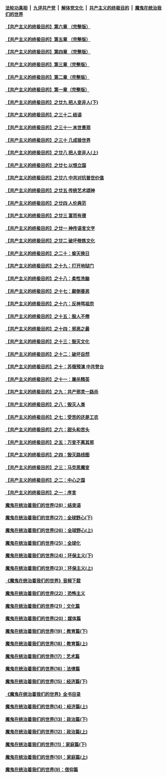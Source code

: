 ####  [法轮功真相](../../../../basic/blob/master/README.md?t=08260439) &nbsp;|&nbsp; [九评共产党](../../../../9ping.md/blob/master/README.md?t=08260439) &nbsp;|&nbsp; [解体党文化](../../../../jtdwh.md/blob/master/README.md?t=08260439)  &nbsp;|&nbsp; [共产主义的终极目的](../../../../gczydzjmd.md/blob/master/README.md?t=08260439) &nbsp;|&nbsp; [魔鬼在统治我们的世界](../../../../mgztzwmdsj.md/blob/master/README.md?t=08260439) 

#### [【共产主义的终极目的】第六章 （完整版）](../pages/nsc422/n11428913.md?t=08260439) 

#### [【共产主义的终极目的】第五章 （完整版）](../pages/nsc422/n11428912.md?t=08260439) 

#### [【共产主义的终极目的】第四章 （完整版）](../pages/nsc422/n11428907.md?t=08260439) 

#### [【共产主义的终极目的】第三章（完整版）](../pages/nsc422/n11428848.md?t=08260439) 

#### [【共产主义的终极目的】第二章（完整版）](../pages/nsc422/n11428831.md?t=08260439) 

#### [【共产主义的终极目的】第一章（完整版）](../pages/nsc422/n11417651.md?t=08260439) 

#### [【共产主义的终极目的】之廿九 把人变非人(下)](../pages/nsc422/n11344140.md?t=08260439) 

#### [【共产主义的终极目的】之三十二 结语](../pages/nsc422/n11360535.md?t=08260439) 

#### [【共产主义的终极目的】之三十一 末世景观](../pages/nsc422/n11351129.md?t=08260439) 

#### [【共产主义的终极目的】之三十 几成狼世界](../pages/nsc422/n11348280.md?t=08260439) 

#### [【共产主义的终极目的】之廿八 把人变非人(上)](../pages/nsc422/n11340492.md?t=08260439) 

#### [【共产主义的终极目的】之廿七 以恨立国](../pages/nsc422/n11336944.md?t=08260439) 

#### [【共产主义的终极目的】之廿六 中共对抗普世价值](../pages/nsc422/n11324785.md?t=08260439) 

#### [【共产主义的终极目的】之廿五 传统艺术颂神](../pages/nsc422/n11296396.md?t=08260439) 

#### [【共产主义的终极目的】之廿四 人伦典范](../pages/nsc422/n11296397.md?t=08260439) 

#### [【共产主义的终极目的】之廿三 富而有德](../pages/nsc422/n11283598.md?t=08260439) 

#### [【共产主义的终极目的】之廿一 神传语言文字](../pages/nsc422/n11263265.md?t=08260439) 

#### [【共产主义的终极目的】之廿二 破坏修炼文化](../pages/nsc422/n11245728.md?t=08260439) 

#### [【共产主义的终极目的】之二十：偷天换日](../pages/nsc422/n11238846.md?t=08260439) 

#### [【共产主义的终极目的】之十九：打开地狱门](../pages/nsc422/n11206376.md?t=08260439) 

#### [【共产主义的终极目的】之十八：柔性洗脑](../pages/nsc422/n11199994.md?t=08260439) 

#### [【共产主义的终极目的】之十七：颠倒善恶](../pages/nsc422/n11179782.md?t=08260439) 

#### [【共产主义的终极目的】之十六：反神骂祖宗](../pages/nsc422/n11166798.md?t=08260439) 

#### [【共产主义的终极目的】之十五：毁人不倦](../pages/nsc422/n11166792.md?t=08260439) 

#### [【共产主义的终极目的】之十四：邪恶之最](../pages/nsc422/n11150249.md?t=08260439) 

#### [【共产主义的终极目的】之十三：毁灭文化](../pages/nsc422/n11135227.md?t=08260439) 

#### [【共产主义的终极目的】之十二：破坏自然](../pages/nsc422/n11135214.md?t=08260439) 

#### [【共产主义的终极目的】之十：苏俄预演 中共登台](../pages/nsc422/n11118424.md?t=08260439) 

#### [【共产主义的终极目的】之十一：屠杀精英](../pages/nsc422/n11118442.md?t=08260439) 

#### [【共产主义的终极目的】之九：共产邪灵一路杀](../pages/nsc422/n11114139.md?t=08260439) 

#### [【共产主义的终极目的】之八：毁灭人类](../pages/nsc422/n11108503.md?t=08260439) 

#### [【共产主义的终极目的】之七：受苦的还是工农](../pages/nsc422/n11101809.md?t=08260439) 

#### [【共产主义的终极目的】之六：甜头和苦头](../pages/nsc422/n11096971.md?t=08260439) 

#### [【共产主义的终极目的】之五：万变不离其邪](../pages/nsc422/n11091285.md?t=08260439) 

#### [【共产主义的终极目的】之四：毁灭路线图](../pages/nsc422/n11086284.md?t=08260439) 

#### [【共产主义的终极目的】之三：马克思魔变](../pages/nsc422/n11061941.md?t=08260439) 

#### [【共产主义的终极目的】之二：中心之国](../pages/nsc422/n11047728.md?t=08260439) 

#### [【共产主义的终极目的】之一：序言](../pages/nsc422/n11086077.md?t=08260439) 

#### [魔鬼在统治着我们的世界(28)：结束语](../pages/nsc422/n10936246.md?t=08260439) 

#### [魔鬼在统治着我们的世界(27)：全球野心(下)](../pages/nsc422/n10928319.md?t=08260439) 

#### [魔鬼在统治着我们的世界(26)：全球野心(上)](../pages/nsc422/n10900318.md?t=08260439) 

#### [魔鬼在统治着我们的世界(25)：全球化](../pages/nsc422/n10788205.md?t=08260439) 

#### [魔鬼在统治着我们的世界(24)：环保主义(下)](../pages/nsc422/n10695307.md?t=08260439) 

#### [魔鬼在统治着我们的世界(23)：环保主义(上)](../pages/nsc422/n10688613.md?t=08260439) 

#### [《魔鬼在统治着我们的世界》音频下载](../pages/nsc422/n10635553.md?t=08260439) 

#### [魔鬼在统治着我们的世界(22)：恐怖主义](../pages/nsc422/n10614727.md?t=08260439) 

#### [魔鬼在统治着我们的世界(21)：文化篇](../pages/nsc422/n10597706.md?t=08260439) 

#### [魔鬼在统治着我们的世界(20)：媒体篇](../pages/nsc422/n10586579.md?t=08260439) 

#### [魔鬼在统治着我们的世界(19)：教育篇(下)](../pages/nsc422/n10564808.md?t=08260439) 

#### [魔鬼在统治着我们的世界(18)：教育篇(上)](../pages/nsc422/n10526970.md?t=08260439) 

#### [魔鬼在统治着我们的世界(17)：艺术篇](../pages/nsc422/n10499093.md?t=08260439) 

#### [魔鬼在统治着我们的世界(16)：法律篇](../pages/nsc422/n10485969.md?t=08260439) 

#### [魔鬼在统治着我们的世界(15)：经济篇(下)](../pages/nsc422/n10469975.md?t=08260439) 

#### [《魔鬼在统治着我们的世界》全书目录](../pages/nsc422/n10464261.md?t=08260439) 

#### [魔鬼在统治着我们的世界(14)：经济篇(上)](../pages/nsc422/n10457370.md?t=08260439) 

#### [魔鬼在统治着我们的世界(13)：政治篇(下)](../pages/nsc422/n10448270.md?t=08260439) 

#### [魔鬼在统治着我们的世界(12)：政治篇(上)](../pages/nsc422/n10444576.md?t=08260439) 

#### [魔鬼在统治着我们的世界(11)：家庭篇(下)](../pages/nsc422/n10440961.md?t=08260439) 

#### [魔鬼在统治着我们的世界(10)：家庭篇(上)](../pages/nsc422/n10435448.md?t=08260439) 

#### [魔鬼在统治着我们的世界(9)：信仰篇](../pages/nsc422/n10432159.md?t=08260439) 

